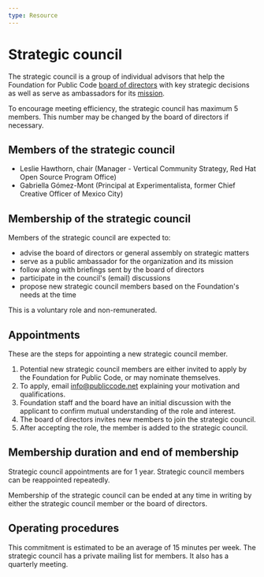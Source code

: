```yaml
---
type: Resource
---
```


# Strategic council

The strategic council is a group of individual advisors that help the Foundation for Public Code [board of directors](../organization/governance-model.md#board-of-directors) with key strategic decisions as well as serve as ambassadors for its [mission](mission.md).

To encourage meeting efficiency, the strategic council has maximum 5 members. This number may be changed by the board of directors if necessary.

## Members of the strategic council

* Leslie Hawthorn, chair (Manager - Vertical Community Strategy, Red Hat Open Source Program Office)
* Gabriella Gómez-Mont (Principal at Experimentalista, former Chief Creative Officer of Mexico City)

## Membership of the strategic council

Members of the strategic council are expected to:

* advise the board of directors or general assembly on strategic matters
* serve as a public ambassador for the organization and its mission
* follow along with briefings sent by the board of directors
* participate in the council's (email) discussions
* propose new strategic council members based on the Foundation's needs at the time

This is a voluntary role and non-remunerated.

## Appointments

These are the steps for appointing a new strategic council member.

1. Potential new strategic council members are either invited to apply by the Foundation for Public Code, or may nominate themselves.
2. To apply, email <info@publiccode.net> explaining your motivation and qualifications.
3. Foundation staff and the board have an initial discussion with the applicant to confirm mutual understanding of the role and interest.
4. The board of directors invites new members to join the strategic council.
5. After accepting the role, the member is added to the strategic council.

## Membership duration and end of membership

Strategic council appointments are for 1 year. Strategic council members can be reappointed repeatedly.

Membership of the strategic council can be ended at any time in writing by either the strategic council member or the board of directors.

## Operating procedures

This commitment is estimated to be an average of 15 minutes per week.
The strategic council has a private mailing list for members.
It also has a quarterly meeting.
